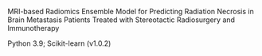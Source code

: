 MRI-based Radiomics Ensemble Model for Predicting Radiation Necrosis in Brain Metastasis Patients Treated with Stereotactic Radiosurgery and Immunotherapy

Python 3.9; Scikit-learn (v1.0.2)
